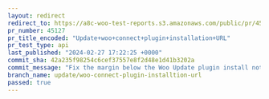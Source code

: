 ```yaml
---
layout: redirect
redirect_to: https://a8c-woo-test-reports.s3.amazonaws.com/public/pr/45127/api/index.html
pr_number: 45127
pr_title_encoded: "Update+woo+connect+plugin+installation+URL"
pr_test_type: api
last_published: "2024-02-27 17:22:25 +0000"
commit_sha: 42a235f98254c6cef37557e8f2d48e1d41b3202a
commit_message: "Fix the margin below the Woo Update plugin install notice."
branch_name: update/woo-connect-plugin-installtion-url
passed: true
---
```

